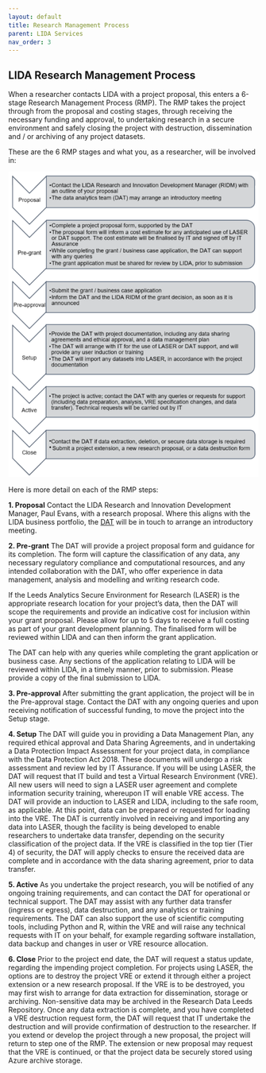 ```yaml
---
layout: default
title: Research Management Process
parent: LIDA Services
nav_order: 3
---
```


## LIDA Research Management Process


When a researcher contacts LIDA with a project proposal, this enters a 6-stage Research Management Process (RMP). The RMP takes the project through from the proposal and costing stages, through receiving the necessary funding and approval, to undertaking research in a secure environment and safely closing the project with destruction, dissemination and / or archiving of any project datasets. 

These are the 6 RMP stages and what you, as a researcher, will be involved in:

!["Diagram of the RMP steps"](../../images/rmp/RMP_Steps.png)

Here is more detail on each of the RMP steps:

**1. Proposal**
Contact the LIDA Research and Innovation Development Manager, Paul Evans, with a research proposal. Where this aligns with the LIDA business portfolio, the [DAT](mailto:ircdst@leeds.ac.uk) will be in touch to arrange an introductory meeting.

**2. Pre-grant**
The DAT will provide a project proposal form and guidance for its completion. The form will capture the classification of any data, any necessary regulatory compliance and computational resources, and any intended collaboration with the DAT, who offer experience in data management, analysis and modelling and writing research code. 

If the Leeds Analytics Secure Environment for Research (LASER) is the appropriate research location for your project’s data, then the DAT will scope the requirements and provide an indicative cost for inclusion within your grant proposal. Please allow for up to 5 days to receive a full costing as part of your grant development planning. The finalised form will be reviewed within LIDA and can then inform the grant application.

The DAT can help with any queries while completing the grant application or business case. Any sections of the application relating to LIDA will be reviewed within LIDA, in a timely manner, prior to submission. Please provide a copy of the final submission to LIDA. 

**3. Pre-approval**
After submitting the grant application, the project will be in the Pre-approval stage. Contact the DAT with any ongoing queries and upon receiving notification of successful funding, to move the project into the Setup stage.

**4. Setup**
The DAT will guide you in providing a Data Management Plan, any required ethical approval and Data Sharing Agreements, and in undertaking a Data Protection Impact Assessment for your project data, in compliance with the Data Protection Act 2018. These documents will undergo a risk assessment and review led by IT Assurance. 
If you will be using LASER, the DAT will request that IT build and test a Virtual Research Environment (VRE). All new users will need to sign a LASER user agreement and complete information security training, whereupon IT will enable VRE access. The DAT will provide an induction to LASER and LIDA, including to the safe room, as applicable. At this point, data can be prepared or requested for loading into the VRE.
The DAT is currently involved in receiving and importing any data into LASER, though the facility is being developed to enable researchers to undertake data transfer, depending on the security classification of the project data. If the VRE is classified in the top tier (Tier 4) of security, the DAT will apply checks to ensure the received data are complete and in accordance with the data sharing agreement, prior to data transfer.

**5. Active**
As you undertake the project research, you will be notified of any ongoing training requirements, and can contact the DAT for operational or technical support. The DAT may assist with any further data transfer (ingress or egress), data destruction, and any analytics or training requirements. 
The DAT can also support the use of scientific computing tools, including Python and R, within the VRE and will raise any technical requests with IT on your behalf, for example regarding software installation, data backup and changes in user or VRE resource allocation.

**6. Close**
Prior to the project end date, the DAT will request a status update, regarding the impending project completion. For projects using LASER, the options are to destroy the project VRE or extend it through either a project extension or a new research proposal. If the VRE is to be destroyed, you may first wish to arrange for data extraction for dissemination, storage or archiving. Non-sensitive data may be archived in the Research Data Leeds Repository. 
Once any data extraction is complete, and you have completed a VRE destruction request form, the DAT will request that IT undertake the destruction and will provide confirmation of destruction to the researcher. 
If you extend or develop the project through a new proposal, the project will return to step one of the RMP. The extension or new proposal may request that the VRE is continued, or that the project data be securely stored using Azure archive storage.
